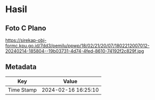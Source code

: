 # Hasil

## Foto C Plano

https://sirekap-obj-formc.kpu.go.id/7dd3/pemilu/ppwp/18/02/21/20/07/1802212007012-20240214-185804--19b03731-4d74-4fed-8610-74192f2c829f.jpg


## Metadata

| Key        | Value               |
| ---------- | ------------------- |
| Time Stamp | 2024-02-16 16:25:10 |



